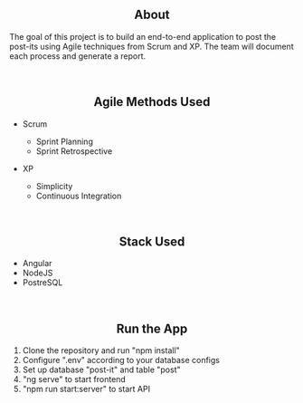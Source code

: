 <h2 align="center"> About </h2>
<p> The goal of this project is to build an end-to-end application to post the post-its using Agile techniques from Scrum and XP. The team will document each process and generate a report. </p>
<br>

<h2 align="center"> Agile Methods Used </h2>

- Scrum
  - Sprint Planning
  - Sprint Retrospective

- XP
  - Simplicity
  - Continuous Integration

<br>

<h2 align="center"> Stack Used </h2>

- Angular
- NodeJS
- PostreSQL

<br>

<h2 align="center"> Run the App </h2>

1. Clone the repository and run "npm install"
2. Configure ".env" according to your database configs
3. Set up database "post-it" and table "post"
4. "ng serve" to start frontend
5. "npm run start:server" to start API
